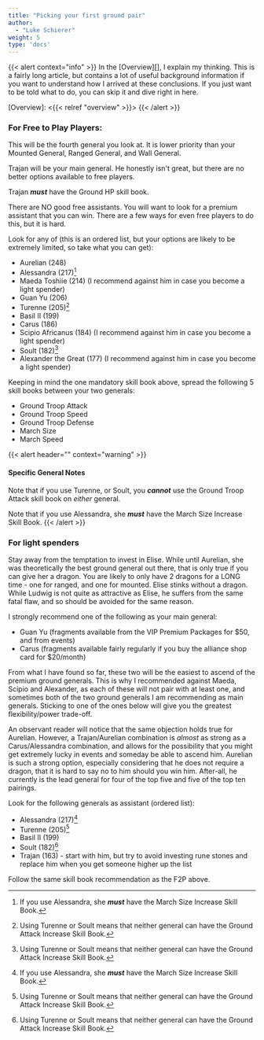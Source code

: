 ```yaml
---
title: "Picking your first ground pair"
author:
  - "Luke Schierer"
weight: 5
type: 'docs'
---
```

{{< alert context="info"  >}}
In the [Overview][], I explain my thinking.  This is a fairly long article, but
contains a lot of useful background information if you want to understand how I
arrived at these conclusions. If you just want to be told what to do, you can
skip it and dive right in here.

[Overview]: <{{< relref "overview" >}}>
{{< /alert >}}

### For Free to Play Players:

This will be the fourth general you look at.  It is lower priority than your
Mounted General, Ranged General, and Wall General.

Trajan will be your main general.  He honestly isn't great, but there are no
better options available to free players.

Trajan _**must**_ have the Ground HP skill book.

There are NO good free assistants.  You will want to look for a premium
assistant that you can win.  There are a few ways for even free players to do
this, but it is hard.

Look for any of (this is an ordered list, but your options are likely to be
extremely limited, so take what you can get):

* Aurelian (248)
* Alessandra (217)[^MS]
* Maeda Toshiie (214) (I recommend against him in case you become a light spender)
* Guan Yu (206)
* Turenne (205)[^GA]
* Basil II (199)
* Carus (186)
* Scipio Africanus (184) (I recommend against him in case you become a light spender)
* Soult (182)[^GA]
* Alexander the Great (177) (I recommend against him in case you become a light spender)

Keeping in mind the one mandatory skill book above, spread the following 5
skill books between your two generals:
* Ground Troop Attack
* Ground Troop Speed
* Ground Troop Defense
* March Size
* March Speed

{{< alert header="" context="warning" >}}
#### Specific General Notes
Note that if you use Turenne, or Soult, you _**cannot**_ use the Ground Troop Attack skill book on *either* general.

Note that if you use Alessandra, she _**must**_ have the March Size Increase Skill Book.
{{< /alert >}}


### For light spenders

Stay away from the temptation to invest in Elise.  While until Aurelian, she
was theoretically the best ground general out there, that is only true if you can give
her a dragon.  You are likely to only have 2 dragons for a LONG time - one for
ranged, and one for mounted. Elise stinks without a dragon.  While Ludwig is
not quite as attractive as Elise, he suffers from the same fatal flaw, and so
should be avoided for the same reason.

I strongly recommend one of the following as your main general:
* Guan Yu (fragments available from the VIP Premium Packages for $50, and from
  events)
* Carus (fragments available fairly regularly if you buy the alliance shop card
  for $20/month)

From what I have found so far, these two will be the easiest to ascend of the
premium ground generals.  This is why I recommended against Maeda, Scipio and
Alexander, as each of these will not pair with at least one, and sometimes both
of the two ground generals I am recommending as main generals.  Sticking to one
of the ones below will give you the greatest flexibility/power trade-off.

An observant reader will notice that the same objection holds true for Aurelian.
However, a Trajan/Aurelian combination is *almost* as strong as a Carus/Alessandra
combination, and allows for the possibility that you might get extremely lucky
in events and someday be able to ascend him.  Aurelian is such a strong option,
especially considering that he does not require a dragon, that it is hard to say
no to him should you win him.  After-all, he currently is the lead general for four
of the top five and five of the top ten pairings.

Look for the following generals as assistant (ordered list):
* Alessandra (217)[^MS]
* Turenne (205)[^GA]
* Basil II (199)
* Soult (182)[^GA]
* Trajan (163) - start with him, but try to avoid investing rune stones and
  replace him when you get someone higher up the list

Follow the same skill book recommendation as the F2P above.

[^GA]: Using Turenne or Soult means that neither general can have the Ground Attack Increase Skill Book.

[^MS]: If you use Alessandra, she _**must**_ have the March Size Increase Skill Book.
